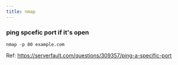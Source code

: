 ```yaml
---
title: nmap
---
```


### ping spcefic port if it's open

```shell
nmap -p 80 example.com
```

Ref: https://serverfault.com/questions/309357/ping-a-specific-port